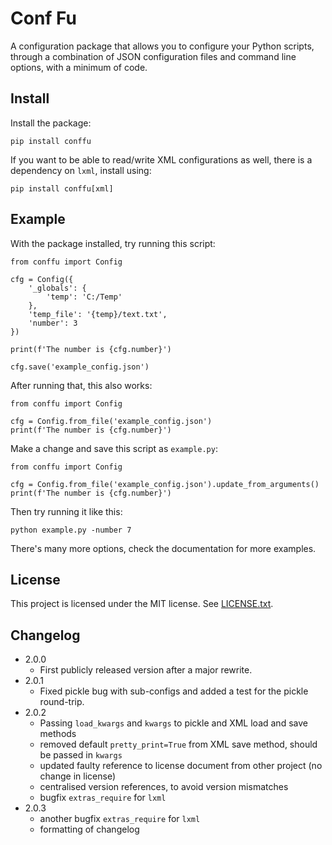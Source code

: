 # Conf Fu

A configuration package that allows you to configure your Python scripts, through a combination of JSON configuration files and command line options, with a minimum of code.

## Install

Install the package:
```
pip install conffu
```

If you want to be able to read/write XML configurations as well, there is a dependency on `lxml`, install using:
```
pip install conffu[xml]
```

## Example

With the package installed, try running this script:
```
from conffu import Config

cfg = Config({
    '_globals': {
        'temp': 'C:/Temp'
    },
    'temp_file': '{temp}/text.txt',
    'number': 3
})

print(f'The number is {cfg.number}')

cfg.save('example_config.json')
```

After running that, this also works:
```
from conffu import Config

cfg = Config.from_file('example_config.json')
print(f'The number is {cfg.number}')
```

Make a change and save this script as `example.py`:
```
from conffu import Config

cfg = Config.from_file('example_config.json').update_from_arguments()
print(f'The number is {cfg.number}')
```

Then try running it like this:
```
python example.py -number 7
``` 

There's many more options, check the documentation for more examples.

## License

This project is licensed under the MIT license. See [LICENSE.txt](https://gitlab.com/Jaap.vanderVelde/conffu/-/blob/master/LICENSE.txt).


## Changelog

- 2.0.0 
  - First publicly released version after a major rewrite.
- 2.0.1 
  - Fixed pickle bug with sub-configs and added a test for the pickle round-trip.
- 2.0.2 
  - Passing `load_kwargs` and `kwargs` to pickle and XML load and save methods
  - removed default `pretty_print=True` from XML save method, should be passed in `kwargs`
  - updated faulty reference to license document from other project (no change in license)
  - centralised version references, to avoid version mismatches
  - bugfix `extras_require` for `lxml`
- 2.0.3
  - another bugfix `extras_require` for `lxml`
  - formatting of changelog
